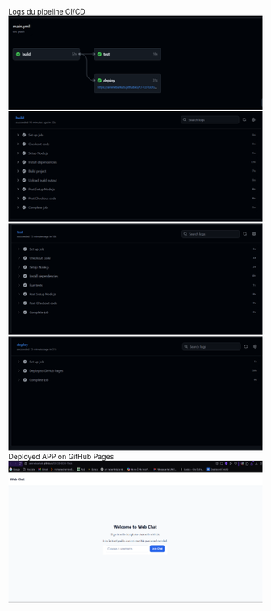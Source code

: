 Logs du pipeline CI/CD
![alt text](captures/Screenshot%202025-10-26%20224808.png)
![alt text](captures/Screenshot%202025-10-26%20224945.png)
![alt text](captures/Screenshot%202025-10-26%20224954.png)
![alt text](captures/Screenshot%202025-10-26%20225000.png)
Deployed APP on GitHub Pages
![alt text](captures/Screenshot%202025-10-26%20225050.png)



